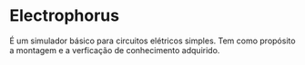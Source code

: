 # Electrophorus
 É um simulador básico para  circuitos elétricos simples. Tem como propósito a montagem e a verficação de conhecimento adquirido.

